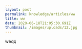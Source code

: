 ```yaml
---
layout: post
permalink: knowledge/articles/ww
title: ww
date: 2020-06-18T21:05:30.691Z
thumbnail: /images/uploads/12.jpg
---
```

weqq